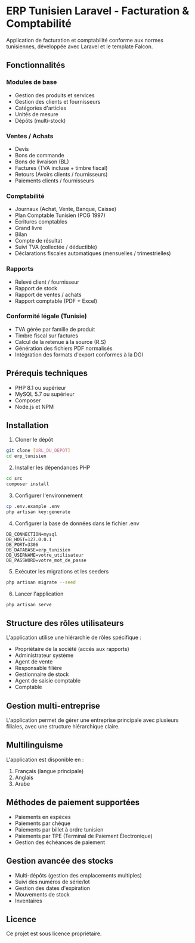 # ERP Tunisien Laravel - Facturation & Comptabilité

Application de facturation et comptabilité conforme aux normes tunisiennes, développée avec Laravel et le template Falcon.

## Fonctionnalités

### Modules de base
- Gestion des produits et services
- Gestion des clients et fournisseurs
- Catégories d'articles
- Unités de mesure
- Dépôts (multi-stock)

### Ventes / Achats
- Devis
- Bons de commande
- Bons de livraison (BL)
- Factures (TVA incluse + timbre fiscal)
- Retours (Avoirs clients / fournisseurs)
- Paiements clients / fournisseurs

### Comptabilité
- Journaux (Achat, Vente, Banque, Caisse)
- Plan Comptable Tunisien (PCG 1997)
- Écritures comptables
- Grand livre
- Bilan
- Compte de résultat
- Suivi TVA (collectée / déductible)
- Déclarations fiscales automatiques (mensuelles / trimestrielles)

### Rapports
- Relevé client / fournisseur
- Rapport de stock
- Rapport de ventes / achats
- Rapport comptable (PDF + Excel)

### Conformité légale (Tunisie)
- TVA gérée par famille de produit
- Timbre fiscal sur factures
- Calcul de la retenue à la source (R.S)
- Génération des fichiers PDF normalisés
- Intégration des formats d'export conformes à la DGI

## Prérequis techniques

- PHP 8.1 ou supérieur
- MySQL 5.7 ou supérieur
- Composer
- Node.js et NPM

## Installation

1. Cloner le dépôt
```bash
git clone [URL_DU_DEPOT]
cd erp_tunisien
```

2. Installer les dépendances PHP
```bash
cd src
composer install
```

3. Configurer l'environnement
```bash
cp .env.example .env
php artisan key:generate
```

4. Configurer la base de données dans le fichier .env
```
DB_CONNECTION=mysql
DB_HOST=127.0.0.1
DB_PORT=3306
DB_DATABASE=erp_tunisien
DB_USERNAME=votre_utilisateur
DB_PASSWORD=votre_mot_de_passe
```

5. Exécuter les migrations et les seeders
```bash
php artisan migrate --seed
```

6. Lancer l'application
```bash
php artisan serve
```

## Structure des rôles utilisateurs

L'application utilise une hiérarchie de rôles spécifique :
- Propriétaire de la société (accès aux rapports)
- Administrateur système
- Agent de vente
- Responsable filière
- Gestionnaire de stock
- Agent de saisie comptable
- Comptable

## Gestion multi-entreprise

L'application permet de gérer une entreprise principale avec plusieurs filiales, avec une structure hiérarchique claire.

## Multilinguisme

L'application est disponible en :
1. Français (langue principale)
2. Anglais
3. Arabe

## Méthodes de paiement supportées

- Paiements en espèces
- Paiements par chèque
- Paiements par billet à ordre tunisien
- Paiements par TPE (Terminal de Paiement Électronique)
- Gestion des échéances de paiement

## Gestion avancée des stocks

- Multi-dépôts (gestion des emplacements multiples)
- Suivi des numéros de série/lot
- Gestion des dates d'expiration
- Mouvements de stock
- Inventaires

## Licence

Ce projet est sous licence propriétaire.
